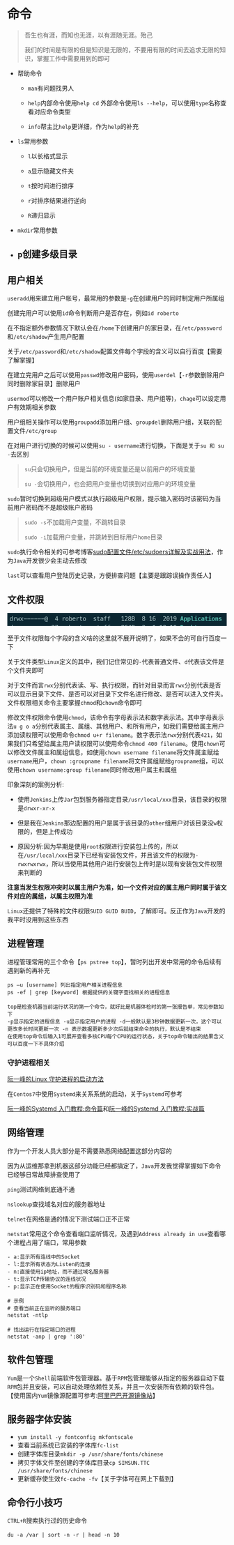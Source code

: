 # 命令

> 吾生也有涯，而知也无涯，以有涯随无涯。殆己
>
> 我们的时间是有限的但是知识是无限的，不要用有限的时间去追求无限的知识，掌握工作中需要用到的即可

- 帮助命令

    - `man`有问题找男人
    - `help`内部命令使用`help cd` 外部命令使用`ls --help`，可以使用`type`名称查看对应命令类型

    - `info`帮主比`help`更详细，作为`help`的补充

- `ls`常用参数

    - `l`以长格式显示
    - `a`显示隐藏文件夹
    - `t`按时间进行排序
    - `r`对排序结果进行逆向

    - `R`递归显示

- `mkdir`常用参数
- `p`创建多级目录
    -  



## 用户相关

`useradd`用来建立用户帐号，最常用的参数是`-g`在创建用户的同时制定用户所属组

创建完用户可以使用`id`命令判断用户是否存在，例如`id roberto`

在不指定额外参数情况下默认会在`/home`下创建用户的家目录，在`/etc/password`和`/etc/shadow`产生用户配置

关于`/etc/password`和`/etc/shadow`配置文件每个字段的含义可以自行百度【需要了解掌握】

在建立完用户之后可以使用`passwd`修改用户密码，使用`userdel`【`-r`参数删除用户同时删除家目录】删除用户

`usermod`可以修改一个用户账户相关信息(如家目录、用户组等)，`chage`可以设定用户有效期相关参数

用户组相关操作可以使用`groupadd`添加用户组、`groupdel`删除用户组，关联的配置文件`/etc/group`

在对用户进行切换的时候可以使用`su - username`进行切换，下面是关于`su 和 su -`去区别

> `su`只会切换用户，但是当前的环境变量还是以前用户的环境变量
>
> `su -`会切换用户，也会把用户变量也切换到对应用户的环境变量

`sudo`暂时切换到超级用户模式以执行超级用户权限，提示输入密码时该密码为当前用户密码而不是超级账户密码

>`sudo -s`不加载用户变量，不跳转目录
>
>`sudo -i`加载用户变量，并跳转到目标用户`home`目录

`sudo`执行命令相关的可参考博客[sudo配置文件/etc/sudoers详解及实战用法](https://blog.csdn.net/Field_Yang/article/details/51547804)，作为`Java`开发很少会主动去修改

`last`可以查看用户登陆历史记录，方便排查问题【主要是跟踪误操作责任人】

## 文件权限

![image-20200301131206152](images/作为Java开发应该要掌握的Linux命令/image-20200301131206152.png)

至于文件权限每个字段的含义啥的这里就不展开说明了，如果不会的可自行百度一下

关于文件类型`Linux`定义的其中，我们记住常见的`-`代表普通文件、`d`代表该文件是个文件夹即可

对于文件而言`rwx`分别代表读、写、执行权限，而针对目录而言`rwx`分别代表是否可以显示目录下文件、是否可以对目录下文件名进行修改、是否可以进入文件夹。文件权限相关命令主要掌握`chmod`和`chown`命令即可

修改文件权限命令使用`chmod`，该命令有字母表示法和数字表示法。其中字母表示法`u g o a`分别代表属主、属组、其他用户、和所有用户，如我们需要给属主用户添加读权限可以使用命令`chmod u+r filename`。数字表示法`rwx`分别代表`421`，如果我们只希望给属主用户读权限可以使用命令`chmod 400 filename`。使用`chown`可以修改文件属主和属组信息，如使用`chown username filename`将文件属主赋给`username`用户，`chown :groupname filename`将文件属组赋给`groupname`组，可以使用`chown username:group filename`同时修改用户属主和属组

印象深刻的案例分析:

- 使用`Jenkins`上传`Jar`包到服务器指定目录`/usr/local/xxx`目录，该目录的权限是`drwxr-xr-x`

- 但是我在`Jenkins`那边配置的用户是属于该目录的`other`组用户对该目录没`w`权限的，但是上传成功
- 原因分析:因为早期是使用`root`权限进行安装包上传的，所以在`/usr/local/xxx`目录下已经有安装包文件，并且该文件的权限为`-rwxrwxrwx`，所以当使用其他用户进行安装包上传时是以现有安装包文件权限来判断的

**注意当发生权限冲突时以属主用户为准，如一个文件对应的属主用户同时属于该文件对应的属组，以属主权限为准**

`Linux`还提供了特殊的文件权限`SUID GUID BUID`，了解即可。反正作为`Java`开发的我平时没用到这些东西

## 进程管理

进程管理常用的三个命令【`ps pstree top`】，暂时列出开发中常用的命令后续有遇到新的再补充

```shell
ps –u [username] 列出指定用户相关进程信息
ps -ef | grep [keyword] 根据提供的关键字查找相关的进程信息

top是检查机器当前运行状况的第一个命令，就好比是机器体检时的第一张报告单，常见参数如下
-p显示指定的进程信息 -u显示指定用户的进程 -d一般默认是3秒钟数据更新一次，这个可以更改多长时间更新一次 -n 表示数据更新多少次后就结束命令的执行，默认是不结束
在使用top命令后输入1可展开查看多核CPU每个CPU的运行状态，关于top命令输出的结果含义可以百度一下不具体介绍
```

### 守护进程相关

[阮一峰的Linux 守护进程的启动方法](http://www.ruanyifeng.com/blog/2016/02/linux-daemon.html)

在`Centos7`中使用`Systemd`来关系系统的启动，关于`Systemd`可参考

[阮一峰的Systemd 入门教程:命令篇](http://www.ruanyifeng.com/blog/2016/03/systemd-tutorial-commands.html)和[阮一峰的Systemd 入门教程:实战篇](http://www.ruanyifeng.com/blog/2016/03/systemd-tutorial-part-two.html)

## 网络管理

作为一个开发人员大部分是不需要熟悉网络配置这部分内容的

因为从运维那拿到机器这部分功能已经都搞定了，`Java`开发我觉得掌握如下命令已经够日常故障排查使用了

`ping`测试网络到底通不通

`nslookup`查找域名对应的服务器地址

`telnet`在网络是通的情况下测试端口正不正常

`netstat`常用这个命令查看端口监听情况，及遇到`Address already in use`查看哪个进程占用了端口，常用参数

```shell
- a:显示所有连线中的Socket
- l:显示所有状态为Listen的连接
- n:直接使用ip地址，而不通过域名服务器
- t:显示TCP传输协议的连线状况
- p:显示正在使用Socket的程序识别码和程序名称

# 示例
# 查看当前正在监听的服务端口
netstat -ntlp

# 找出运行在指定端口的进程
netstat -anp | grep ':80'
```

## 软件包管理

`Yum`是一个`Shell`前端软件包管理器。基于`RPM`包管理能够从指定的服务器自动下载`RPM`包并且安装，可以自动处理依赖性关系，并且一次安装所有依赖的软件包。【使用国内`Yum`镜像源配置可参考:[阿里巴巴开源镜像站](https://developer.aliyun.com/mirror/centos?spm=a2c6h.13651102.0.0.3e221b11htIpC3)】

## 服务器字体安装

- `yum install -y fontconfig mkfontscale`
- 查看当前系统已安装的字体库`fc-list`
- 创建字体库目录`mkdir -p /usr/share/fonts/chinese`
- 拷贝字体文件至创建的字体库目录`cp SIMSUN.TTC /usr/share/fonts/chinese`
- 更新缓存使生效`fc-cache -fv`【关于字体可在网上下载到】

## 命令行小技巧

`CTRL+R`搜索执行过的历史命令

`du -a /var | sort -n -r | head -n 10`